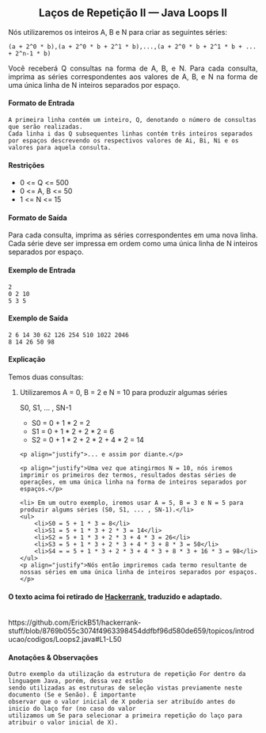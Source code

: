 <h2 align="center">Laços de Repetição II — Java Loops II</h2>
  <p  align="justify">Nós utilizaremos os inteiros A, B e N para criar as seguintes séries:</p>

```
(a + 2^0 * b),(a + 2^0 * b + 2^1 * b),...,(a + 2^0 * b + 2^1 * b + ... + 2^n-1 * b)
```
  
  <p  align="justify">Você receberá Q consultas na forma de A, B, e N. Para cada consulta, imprima as séries correspondentes aos valores de A, B, e N na forma de uma única linha de N inteiros separados por espaço.</p>

<h4>Formato de Entrada</h4>

```
A primeira linha contém um inteiro, Q, denotando o número de consultas que serão realizadas.
Cada linha i das Q subsequentes linhas contém três inteiros separados por espaços descrevendo os respectivos valores de Ai, Bi, Ni e os valores para aquela consulta.
```

<h4>Restrições</h4>
	<ul>
		<li>0 <= Q <= 500</li>
		<li>0 <= A, B <= 50</li>
		<li>1 <= N <= 15</li>
	</ul>

<h4>Formato de Saída</h4>
	<p  align="justify">Para cada consulta, imprima as séries correspondentes em uma nova linha. Cada série deve ser impressa em ordem como uma única linha de N inteiros separados por espaço.</p>

<h4>Exemplo de Entrada</h4>

```
2
0 2 10
5 3 5
```

<h4>Exemplo de Saída</h4>

```
2 6 14 30 62 126 254 510 1022 2046
8 14 26 50 98
```

<h4>Explicação</h4>
<p align="justify">Temos duas consultas:</p>
<ol>
	<li>Utilizaremos A = 0, B = 2 e N = 10 para produzir algumas séries</li>
	<p align="justify">S0, S1, ... , SN-1</p>
	<ul>
		<li>S0 = 0 + 1 * 2 = 2</li>
		<li>S1 = 0 + 1 * 2 + 2 * 2 = 6</li>
		<li>S2 = 0 + 1 * 2 + 2 * 2 + 4 * 2 = 14</li>
	</ul>

	<p align="justify">... e assim por diante.</p>

	<p align="justify">Uma vez que atingirmos N = 10, nós iremos imprimir os primeiros dez termos, resultados destas séries de operações, em uma única linha na forma de inteiros separados por espaços.</p>

	<li> Em um outro exemplo, iremos usar A = 5, B = 3 e N = 5 para produzir algums séries (S0, S1, ... , SN-1).</li>
	<ul>
		<li>S0 = 5 + 1 * 3 = 8</li>
		<li>S1 = 5 + 1 * 3 + 2 * 3 = 14</li>
		<li>S2 = 5 + 1 * 3 + 2 * 3 + 4 * 3 = 26</li>
		<li>S3 = 5 + 1 * 3 + 2 * 3 + 4 * 3 + 8 * 3 = 50</li>
		<li>S4 = = 5 + 1 * 3 + 2 * 3 + 4 * 3 + 8 * 3 + 16 * 3 = 98</li>
	</ul>
	<p align="justify">Nós então impriremos cada termo resultante de nossas séries em uma única linha de inteiros separados por espaços.</p>
</ol>

#### O texto acima foi retirado de [Hackerrank](https://www.hackerrank.com/), traduzido e adaptado.

  <br>
  https://github.com/ErickB51/hackerrank-stuff/blob/8769b055c3074f4963398454ddfbf96d580de659/topicos/introducao/codigos/Loops2.java#L1-L50

<h4>Anotações & Observações</h4>

``` 
Outro exemplo da utilização da estrutura de repetição For dentro da linguagem Java, porém, dessa vez estão 
sendo utilizadas as estruturas de seleção vistas previamente neste documento (Se e Senão). É importante 
observar que o valor inicial de X poderia ser atribuído antes do inicio do laço for (no caso do valor 
utilizamos um Se para selecionar a primeira repetição do laço para atribuir o valor inicial de X).
```